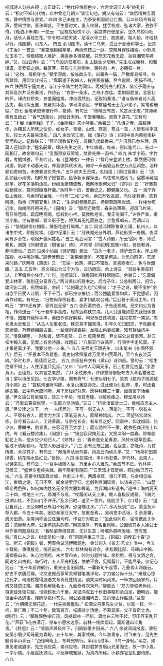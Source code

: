 <!-- { "loadSidebar": true } -->
桐城诗人分咏古镜：方正瑗云：“绝代应怜颜色少，六宫曾识旧人多”姚孔锌云：“相对不知何代物，此中曾老几朝人”皆佳句也。姚又有句云：“病后精神当酒怯，静中情性与香宜。”
四四
余己未座主，为泰安相国赵公仁圃。公以长垣令有政声，受知世宗，晋秩卿贰。平生爱时文，虽入纶扉，犹手校成、弘诸大家，孜孜不倦。《晚泊小米滩》一绝云：“回桡舣艇傍平沙，客路停舟便是家。坐久鸟惊山吐月，话长人喜烛生花。”作令时以勘灾故，足浸水中三日，故病跛。每入朝，许给扶以行。讳国麟，山东人。
四五
余习国书，读十二乌朱，受业于邹泰和学士。记其《丁香》一首云：“春空烟锁缀星星，两树琼枝占一庭。交网月穿珠络索，小铃风动玉冬丁。傍檐结密人难折，拂座香多酒易醒。只恐天花散无迹，拟将湘管写娉婷。”又，《白云寺》云：“飞鸟没边孤塔见，乱山缺处夕阳明。”先生戊戌翰林，和雅谦谨，有爱猫之癖。每宴客，召猫与儿孙侧坐，赐孙肉一片，必赐猫一片，曰：“必均，毋相夺也。”督学河南，按临商丘毕，出署失一猫，严檄督县捕寻。令苦其烦，用印文详报云：“卑职遣干役四人，挨民家搜捕，至今逾限，宪猫不得。”
四六
陕西薛宁庭太史，与江宁令陆兰村为同年。丙戌到白门相访，偕公子雨庄与其师高东井泛舟秦淮，作诗云：“衣带一条水，兰舟小亦佳。南朝留胜览，北客壮吟怀。绰约虹桥束，参差画槛排。冲炎偶然出，记取始秦淮。”“谁与偕来者诗人高达夫。看山挥玉麈，忘暑对冰壶。乍可清谈足，宁教佳句无士龙尹弟子，架笔也珊瑚。”
四七
金陵承恩寺僧行荦，能诗。有句云：“雨晴云有态，风定水无痕。”其师阐乘有五绝云：“香气透窗纱，风轻日未斜。午堂春睡起，双燕下含花。”又有句云：“才展《金刚经》了了，《金刚经》夹小吟笺。”余尝云：“凡诗之传，虽藉诗佳，亦藉其人所居之位份。如女子、青楼，山僧、野道，苟成一首，人皆有味乎其言，较士大夫最易流布。”
四八
余改官江南，赋《落花》诗；祁阳中丞内幕程南耕爱而和之。记数联云：“燕垒漫教留粉在，马蹄几度踏香来。”“升沉我已参名理，落莫人还惜异才。”程名嗣章，绵庄先生之弟，中年病聋。每来，则以笔代口，先以一函相订。故余赠句云：“见面预安双管笔，焚香先捧一函书。”
四九
朱学士筠，字竹君，考据博雅，不甚吟诗。有《登湖楼》一律云：“载月来登湖上楼，飘然便可御风游。帆如不动暮天没，岸竟欲斜秋水流。何寺一声孤磬远长空万点乱鸦愁。酒杯频劝君何苦，未使春波负秀州。”
五O
姊夫王贡南，名裕琨；《雨过富春》云：“历乱如丝小雨微，相呼舟子授蓑衣。鱼争新水穿萍出，鸟怯寒风贴地飞。宿雾半藏临涧屋，好花多落钓鱼矶。纷纷鱼艇随波散，撒网闲歌何处归”《寄内》云：“好奉慈姑勤菽水，莫同邱嫂戛杯羹。”余时年十四，爱而记之。即健庵父也。
五一
海宁许铁山惟枚，与余同官金陵，一时有“二枚”之称。余已荐牧高邮，而许犹有待，意有所感，和余《河房宴集》诗云：“朱帘斜卷晚风前，杨柳萧疏隔岸烟。一样楼台都近水，向南明月得来先。”《园梅》云：“腊尽还微雪，春来尚薄寒。迎风飞片易，背日坼苞难。疏蕊明高阁，低枝韵小栏。莫教吹短笛，我正倚阑干。”许性严重，秦淮小集，坐有歌郎，君义形于色，将责其无礼而笞之。余急挥郎去，而调以诗云：“恼煞隔帘纱帽客，排衙花底打鸳鸯。”
五二
同试鸿博陈鲁章士璠，杭州人，以诸生中式，即授庶常。《途中纪事》云：“月映湖光分外明，芦花影里一舟横。夜深闻有乡音在，晓起开篷问姓名。”
五三
毛西河言：“古人诗题，所云‘遥同’者，即遥和也。谢跳《同谢咨议〈铜雀台〉诗》、卢照邻《同纪明(孤雁&gt;诗》，皆是和诗，非同游也。”
五四
见吴小仙画《骑驴图》题云：“白头一老子，骑驴去饮水。岸上蹄踏蹄，水中嘴对嘴。”顾赤芳题云：“张果倒骑驴，不知是何故。为恐向前差，忘却来时路。”庆两峰《落齿》云：“无端一齿落，探口不知故。且喜刚者亡，免与世龃龉。”
五五
乙亥年，高文端公为江宁方伯，过访随园。余上诗云：“邻翁争羡高轩过，上客偏怜小住佳。”亡何，巡抚皖江，将瞻园牡丹移赠随园。余谢云：“忘尊偏爱山林客，赠别还分富贵花。”两诗俱以折扇书之。后戊子年，公总制两江，招饮，席间出二扇，宛然如新。余问：“公何藏之久也”公笑曰：“才子之诗，敢不宝护”余自念平日受人诗扇，不下千百，都已拉杂摧烧；而公独能爱惜如此，不觉感叹，因再作诗献。有句云，“旧物尚存怜我老，爱才如此叹公难。”后公薨于黄河工所，口吟云：“梦中还有梦，家外岂无家”
五六
张药斋宗伯，予告还桐城。兄文和公为首相，作诗送云：“七十悬车事竟成，轻车远称秩宗清。几人引退能如愿先我归休觉不情。图籍开缄珍手泽，墓田作供好躬耕。阿兄他日还初服，拄杖花前一笑迎。”周长发太史和云：“从古人伦重老成，秩宗真不愧寅清。引年久切归田志，予告翻增恋阙情。万卷缥缃藏古箧，一犁烟雨课春耕。龙眠山色春如黛，知有群仙抗手迎。”清真绵丽，一时和者，皆不能及。
五七
乾隆癸酉，尹文端公总督南河。赵云松中翰入署，见案上有余诗册，戏题云：“八扇天门诀荡开，行间字字走风雷。子才果是真才子，我要分他一斗来。”-
五八
先师史玉瓒先生，以朱笔书《仆固怀恩传》后云：“怀恩本不负君恩，青史何曾照覆盆万里灵州荒草外，至今夜夜泣英魂。”余时七岁，偷读而记之。
五九
余绍祉布衣有《黄山》诗四首。警句云：“松生绝壁不知土，人住深崖只见烟。”又曰：“山中人习闻天乐，石上松曾见古皇。”余游黄山，至佳处，叹其言之果然。
六O
余过苏州，许穆堂侍御极夸方大章名燮者之诗；蒙以诗册见投。七古学少陵，颇有奇气；七律似明七子。录其《题内子桃源放舟小照》云：“碧桃湾里听鸣榔，水复山重路渺茫。过此便为仙世界，来。时还着嫁衣裳。云中鸡犬应同听，月下房栊好对床。愿种秫粳三十亩，画眉窗下话羲皇。”尹文端公有紫骝马，骑三十年矣，怜其老毙，以敝帷瘗之。穆堂吊以诗云：“万里云霄空怅望，一生筋力尽驰驱。”又曰：“朽骨漫留贤士口，敝帷应念主人恩。”尹公读之泣下。
六一
人闲居时，不可一刻无古人；落笔时，不可一刻有古人。平居有古人，而学力方深；落笔无古人，而精神始出。
六二
萍望张宏勋名栋，自号看云山人，工诗善画。与余在长安，有车笠之好。同谱中，如沈椒园、张少仪、曹麟书，俱显贵。庄容可官至大学士；而宏勋终不一第。晚依扬商汪怡士以终。有《看云楼诗集》。《闺怨》云：“镜台寂寂掩芳尘，又换深闺一度春。除却殷勤花上鸟，他乡应少劝归人。”《郊外》云：“春来是处足春游，风转长堤草色柔。客过不须频勒马，花扶人影出墙头。”
六三
余有汪甥兰圃，名庭萱，亦能诗，为贫所累，未尽其才。有句云：“潮落岸从洲外露，风高云向岭头平。”又：“杨柳护田蒙绿雾，桃花隔水坠红云。”皆妙。
六四
余在端州，丰川令彭翥，字竹林，云南人，以诗来见。有句云：“一官手板随人后，万里乡心入雁先。”余击节不已。竹林喜，见赠云：“盛世岁星终执戟，南华隐吏有随园。”“云里筇才双足峙，鸥边舫已万花扶。”
六五
高要令杨国霖兰坡，作吏三十年，两膺卓荐，傲兀不羁，与余相见端江，束惰之馈，无日不至。闻余游罗浮归，乞假到鼎湖延候，以诗来迎云：“山麓峰峦秀色殊，如何海内姓名无全凭大雅如椽笔，为我湖山补道书。”道书：海内洞天二十四，福地三十六，鼎湖不与焉。“杖履闲从天上来，教人喜极反成猜。飞骑为报湖山桂，不到山门不许开。”及余归时，送至十里外，临别泣下，《口号》云：“送公自此止，思公何时已有泪不轻弹，恐溢端江水。”
六六
余丙辰到广西，蒙金抚军荐入都，今五十年矣。因访亲家汪太守，故重至焉，。吴树堂中丞垣，引余至署，周历旧游。余席间称金公任藩司时，作官厅对联云：“坐此似同舟，宦情彼此关休戚；须臾参大府，公事何妨共酌商。”用意深厚，有名臣风味。公因诵其乡人徐公士林作臬司题庭柱云：“看阶前草绿苔青，无非生意；听墙外鹃啼雀噪，恐有冤魂。”真仁人之言。树堂见和一律，有“洞箫声重三千玉，《铜鼓》词传五十春”之句。所云《铜鼓》者，丙辰余试鸿博赋题也。金公刻入《省志·艺文》类中，今五十载矣。重得披览，恍若前生。
六七
桂林向有诗会。李松圃比部、马嵘山中翰、浦柳愚山长、朱心池明府、朱兰雪布衣，时时分题吟咏。余到后，得与文酒之会，同访名山古刹。临行时，五人买舟相送，依依不舍，见赠篇什，不能尽录。仅记心池云：“五十年前跨鹤行，重来无复旧同群。一囊新句千丝雪，万叠青山两屐云。好古不求唐后碣，论文谁撼岳家军灵皋健笔渔洋句，才力输公尚十分。”“卅载心惊绝代才，何缘杖履得追陪文章真处性情见，谈笑深时风雨来。一棹方回仙掌外，片帆又挂楚江隈。湘灵也解延名士，九面奇峰次第开。”柳愚云：“筋力登临老尚优，每逢佳处辄勾留。谁能鹤发六千里，来证鸿泥五十秋旧事略知余白足，僧明远，能谈金中丞遗事。残碑尽拓付苍头。闻公欲挂湘帆去，又向衡山作胜游。”兰雪云：“六朝偶恋烟花迹，一代先收翰墨勋。”
松圃父丹臣先生少贫，以笔一枝，伞一柄，至广西；不二十年，致富百万。松圃诗才清绝，不慕显荣。父子皆奇士也。《晓行》云：“朦胧曙色噪归鸦，风撼疏林一径斜。满地白云吹不起，野田荞麦乱开花。”“芦荻飞花白满汀，停车小憩水边亭。前林一线炊烟起，画断遥山半角青。”《秋思》云：“凉笛声兼风叶下，归鸦影带夕阳来。”
六八
余试鸿词报罢，蒙归安吴小眉少司马最为青盼。五十年来，其家式微。今年游粤东，过飞来寺，见先生题诗半山亭云：“西径崎岖上，东峰宛转行。半山山过半，飞鸟一身轻。”读之，如重见老成眉宇。先生讳应菜，弟讳应枚。其封君梦苏眉山兄弟而生，故一字小眉，一字小颖。小眉巡抚湖北，平反麻城冤狱，为海内所称。小颖亦官至礼部侍郎。
六九
